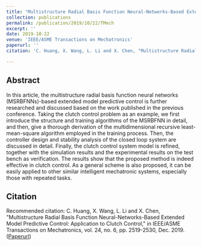 ```yaml
---
title: "Multistructure Radial Basis Function Neural-Networks-Based Extended Model Predictive Control: Application to Clutch Control"
collection: publications
permalink: /publication/2019/10/22/TMech
excerpt: ''
date: 2019-10-22
venue: 'IEEE/ASME Transactions on Mechatronics'
paperurl: ''
citation: 'C. Huang, X. Wang, L. Li and X. Chen, "Multistructure Radial Basis Function Neural-Networks-Based Extended Model Predictive Control: Application to Clutch Control," in IEEE/ASME Transactions on Mechatronics, vol. 24, no. 6, pp. 2519-2530, Dec. 2019.'

---
```

## Abstract
In this article, the multistructure radial basis function neural networks (MSRBFNNs)-based extended model predictive control is further researched and discussed based on the work published in the previous conference. Taking the clutch control problem as an example, we first introduce the structure and training algorithms of the MSRBFNN in detail, and then, give a thorough derivation of the multidimensional recursive least-mean-square algorithm employed in the training process. Then, the controller design and stability analysis of the closed loop system are discussed in detail. Finally, the clutch control system model is refined, together with the simulation results and the experimental results on the test bench as verification. The results show that the proposed method is indeed effective in clutch control. As a general scheme is also proposed, it can be easily applied to other similar intelligent mechatronic systems, especially those with repeated tasks.

## Citation
Recommended citation: C. Huang, X. Wang, L. Li and X. Chen, "Multistructure Radial Basis Function Neural-Networks-Based Extended Model Predictive Control: Application to Clutch Control," in IEEE/ASME Transactions on Mechatronics, vol. 24, no. 6, pp. 2519-2530, Dec. 2019. ([Paperurl](https://ieeexplore.ieee.org/document/8879617))
